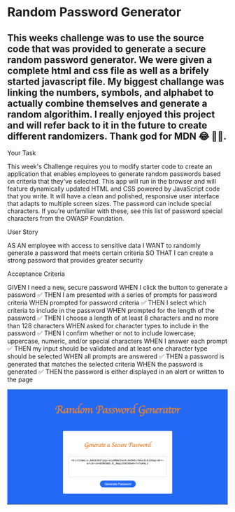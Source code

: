 # Random Password Generator

## This weeks challenge was to use the source code that was provided to generate a secure random password generator. We were given a complete html and css file as well as a brifely started javascript file. My biggest challange was linking the numbers, symbols, and alphabet to actually combine themselves and generate a random algorithim. I really enjoyed this project and will refer back to it in the future to create different randomizers. Thank god for MDN 😂 🙏🏼. 


Your Task

This week's Challenge requires you to modify starter code to create an application that enables employees to generate random passwords based on criteria that they’ve selected. This app will run in the browser and will feature dynamically updated HTML and CSS powered by JavaScript code that you write. It will have a clean and polished, responsive user interface that adapts to multiple screen sizes.
The password can include special characters. If you’re unfamiliar with these, see this list of password special characters from the OWASP Foundation.

User Story

AS AN employee with access to sensitive data
I WANT to randomly generate a password that meets certain criteria
SO THAT I can create a strong password that provides greater security


Acceptance Criteria

GIVEN I need a new, secure password
WHEN I click the button to generate a password ✅
THEN I am presented with a series of prompts for password criteria
WHEN prompted for password criteria ✅
THEN I select which criteria to include in the password
WHEN prompted for the length of the password ✅
THEN I choose a length of at least 8 characters and no more than 128 characters
WHEN asked for character types to include in the password ✅
THEN I confirm whether or not to include lowercase, uppercase, numeric, and/or special characters
WHEN I answer each prompt ✅
THEN my input should be validated and at least one character type should be selected
WHEN all prompts are answered ✅
THEN a password is generated that matches the selected criteria
WHEN the password is generated ✅
THEN the password is either displayed in an alert or written to the page

![passGenerator](https://github.com/tylerjwait/passGenerator-CH03/blob/main/Assets/Screenshot-passGenerator.png)


